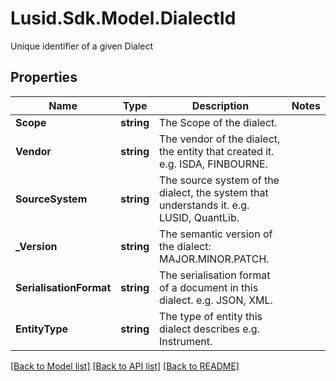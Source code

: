 # Lusid.Sdk.Model.DialectId
Unique identifier of a given Dialect

## Properties

Name | Type | Description | Notes
------------ | ------------- | ------------- | -------------
**Scope** | **string** | The Scope of the dialect. | 
**Vendor** | **string** | The vendor of the dialect, the entity that created it. e.g. ISDA, FINBOURNE. | 
**SourceSystem** | **string** | The source system of the dialect, the system that understands it. e.g. LUSID, QuantLib. | 
**_Version** | **string** | The semantic version of the dialect: MAJOR.MINOR.PATCH. | 
**SerialisationFormat** | **string** | The serialisation format of a document in this dialect. e.g. JSON, XML. | 
**EntityType** | **string** | The type of entity this dialect describes e.g. Instrument. | 

[[Back to Model list]](../README.md#documentation-for-models) [[Back to API list]](../README.md#documentation-for-api-endpoints) [[Back to README]](../README.md)

